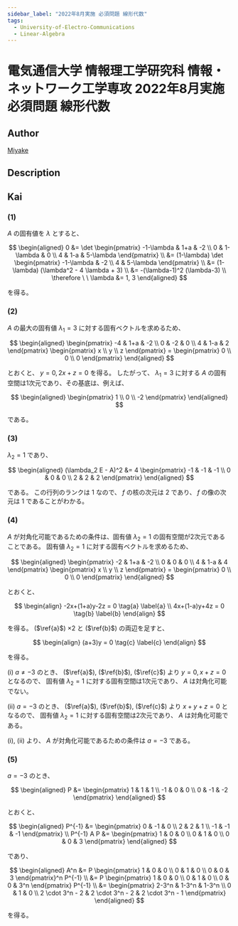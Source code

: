```yaml
---
sidebar_label: "2022年8月実施 必須問題 線形代数"
tags:
  - University-of-Electro-Communications
  - Linear-Algebra
---
```

# 電気通信大学 情報理工学研究科 情報・ネットワーク工学専攻 2022年8月実施 必須問題 線形代数

## **Author**
[Miyake](https://miyake.github.io/exams/index.html)

## **Description**

## **Kai**
### (1)
$A$ の固有値を $\lambda$ とすると、

$$
  \begin{aligned}
  0
  &= \det \begin{pmatrix}
  -1-\lambda & 1+a & -2 \\ 0 & 1-\lambda & 0 \\ 4 & 1-a & 5-\lambda \end{pmatrix}
  \\
  &= (1-\lambda) \det \begin{pmatrix} -1-\lambda & -2 \\ 4 & 5-\lambda \end{pmatrix}
  \\
  &= (1-\lambda) (\lambda^2 - 4 \lambda + 3)
  \\
  &= -(\lambda-1)^2 (\lambda-3)
  \\
  \therefore \ \ 
  \lambda &= 1, 3
  \end{aligned}
$$

を得る。

### (2)
$A$ の最大の固有値 $\lambda_1 = 3$ に対する固有ベクトルを求めるため、

$$
  \begin{aligned}
  \begin{pmatrix} -4 & 1+a & -2 \\ 0 & -2 & 0 \\ 4 & 1-a & 2 \end{pmatrix}
  \begin{pmatrix} x \\ y \\ z \end{pmatrix}
  = \begin{pmatrix} 0 \\ 0 \\ 0 \end{pmatrix}
  \end{aligned}
$$

とおくと、 $y=0, 2x+z=0$ を得る。
したがって、 $\lambda_1=3$ に対する $A$ の固有空間は1次元であり、その基底は、例えば、

$$
  \begin{aligned}
  \begin{pmatrix} 1 \\ 0 \\ -2 \end{pmatrix}
  \end{aligned}
$$

である。

### (3)
$\lambda_2 = 1$ であり、

$$
  \begin{aligned}
  (\lambda_2 E - A)^2
  &= 4 \begin{pmatrix} -1 & -1 & -1 \\ 0 & 0 & 0 \\ 2 & 2 & 2 \end{pmatrix}
  \end{aligned}
$$

である。
この行列のランクは $1$ なので、
$f$ の核の次元は $2$ であり、 $f$ の像の次元は $1$ であることがわかる。

### (4)
$A$ が対角化可能であるための条件は、固有値 $\lambda_2=1$ の固有空間が2次元であることである。
固有値 $\lambda_2 = 1$ に対する固有ベクトルを求めるため、

$$
  \begin{aligned}
  \begin{pmatrix} -2 & 1+a & -2 \\ 0 & 0 & 0 \\ 4 & 1-a & 4 \end{pmatrix}
  \begin{pmatrix} x \\ y \\ z \end{pmatrix}
  = \begin{pmatrix} 0 \\ 0 \\ 0 \end{pmatrix}
  \end{aligned}
$$

とおくと、

$$
  \begin{align}
  -2x+(1+a)y-2z = 0 \tag{a} \label{a}
  \\
  4x+(1-a)y+4z = 0 \tag{b} \label{b}
  \end{align}
$$

を得る。
($\ref{a}$) $\times 2$ と ($\ref{b}$) の両辺を足すと、

$$
  \begin{align}
  (a+3)y = 0 \tag{c} \label{c}
  \end{align}
$$

を得る。

(i) $a \ne -3$ のとき、 ($\ref{a}$), ($\ref{b}$), ($\ref{c}$) より $y=0, x+z=0$ となるので、
固有値 $\lambda_2=1$ に対する固有空間は1次元であり、 $A$ は対角化可能でない。

(ii) $a = -3$ のとき、 ($\ref{a}$), ($\ref{b}$), ($\ref{c}$) より $x+y+z=0$ となるので、
固有値 $\lambda_2=1$ に対する固有空間は2次元であり、 $A$ は対角化可能である。

(i), (ii) より、 $A$ が対角化可能であるための条件は $a=-3$ である。

### (5)
$a=-3$ のとき、

$$
  \begin{aligned}
  P &= \begin{pmatrix} 1 & 1 & 1 \\ -1 & 0 & 0 \\ 0 & -1 & -2 \end{pmatrix}
  \end{aligned}
$$

とおくと、

$$
  \begin{aligned}
  P^{-1} &= \begin{pmatrix} 0 & -1 & 0 \\ 2 & 2 & 1 \\ -1 & -1 & -1 \end{pmatrix}
  \\
  P^{-1} A P &= \begin{pmatrix} 1 & 0 & 0 \\ 0 & 1 & 0 \\ 0 & 0 & 3 \end{pmatrix}
  \end{aligned}
$$

であり、

$$
  \begin{aligned}
  A^n
  &= P \begin{pmatrix} 1 & 0 & 0 \\ 0 & 1 & 0 \\ 0 & 0 & 3 \end{pmatrix}^n P^{-1}
  \\
  &= P \begin{pmatrix} 1 & 0 & 0 \\ 0 & 1 & 0 \\ 0 & 0 & 3^n \end{pmatrix} P^{-1}
  \\
  &= \begin{pmatrix} 2-3^n & 1-3^n & 1-3^n \\ 0 & 1 & 0 \\
  2 \cdot 3^n - 2 & 2 \cdot 3^n - 2 & 2 \cdot 3^n - 1 \end{pmatrix}
  \end{aligned}
$$

を得る。
